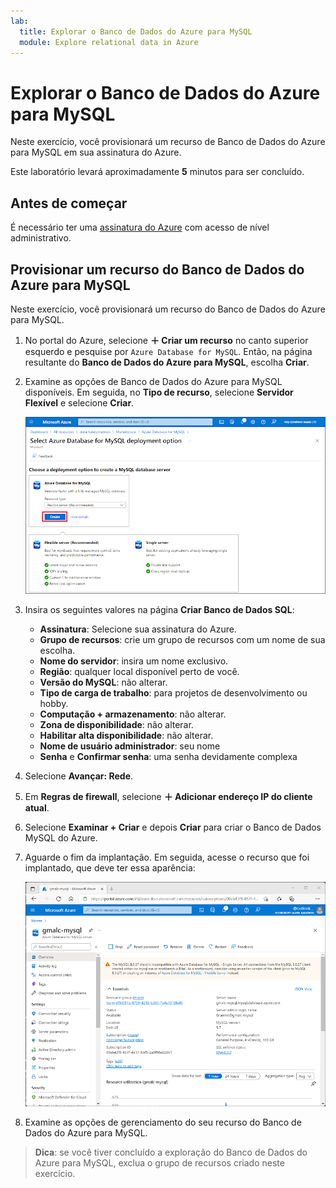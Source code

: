 ```yaml
---
lab:
  title: Explorar o Banco de Dados do Azure para MySQL
  module: Explore relational data in Azure
---
```


# Explorar o Banco de Dados do Azure para MySQL

Neste exercício, você provisionará um recurso de Banco de Dados do Azure para MySQL em sua assinatura do Azure.

Este laboratório levará aproximadamente **5** minutos para ser concluído.

## Antes de começar

É necessário ter uma [assinatura do Azure](https://azure.microsoft.com/free) com acesso de nível administrativo.

## Provisionar um recurso do Banco de Dados do Azure para MySQL

Neste exercício, você provisionará um recurso do Banco de Dados do Azure para MySQL.

1. No portal do Azure, selecione **&#65291; Criar um recurso** no canto superior esquerdo e pesquise por `Azure Database for MySQL`. Então, na página resultante do **Banco de Dados do Azure para MySQL**, escolha **Criar**.

1. Examine as opções de Banco de Dados do Azure para MySQL disponíveis. Em seguida, no **Tipo de recurso**, selecione **Servidor Flexível** e selecione **Criar**.

    ![Captura de tela das opções de implantação do Banco de Dados do Azure para MySQL](images/mysql-options.png)

1. Insira os seguintes valores na página **Criar Banco de Dados SQL**:
    - **Assinatura**: Selecione sua assinatura do Azure.
    - **Grupo de recursos**: crie um grupo de recursos com um nome de sua escolha.
    - **Nome do servidor**: insira um nome exclusivo.
    - **Região**: qualquer local disponível perto de você.
    - **Versão do MySQL**: não alterar.
    - **Tipo de carga de trabalho**: para projetos de desenvolvimento ou hobby.
    - **Computação + armazenamento**: não alterar.
    - **Zona de disponibilidade**: não alterar.
    - **Habilitar alta disponibilidade**: não alterar.
    - **Nome de usuário administrador**: seu nome
    - **Senha** e **Confirmar senha**: uma senha devidamente complexa

1. Selecione **Avançar: Rede**.

1. Em **Regras de firewall**, selecione **&#65291; Adicionar endereço IP do cliente atual**.

1. Selecione **Examinar + Criar** e depois **Criar** para criar o Banco de Dados MySQL do Azure.

1. Aguarde o fim da implantação. Em seguida, acesse o recurso que foi implantado, que deve ter essa aparência:

    ![Captura de tela do portal do Azure mostrando a página do Banco de Dados do Azure para MySQL.](images/mysql-portal.png)

1. Examine as opções de gerenciamento do seu recurso do Banco de Dados do Azure para MySQL.

> **Dica**: se você tiver concluído a exploração do Banco de Dados do Azure para MySQL, exclua o grupo de recursos criado neste exercício.
